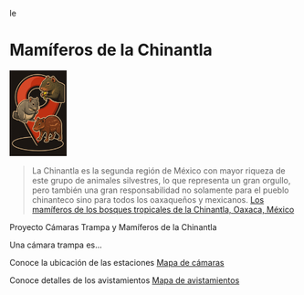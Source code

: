le
# Mamíferos de la Chinantla
<img src="logo_pap.png" alt="drawing" width="100"/>

> La Chinantla es la segunda región de México con mayor riqueza de este grupo de animales silvestres, lo que representa un gran orgullo, pero también una gran responsabilidad no solamente para el pueblo chinanteco sino para todos los oaxaqueños y mexicanos. [Los mamíferos de los bosques tropicales de la Chinantla,
Oaxaca, México](https://www.utm.mx/edi_anteriores/temas83/T83_E06_mamiferos_bosques_chinantla.pdf)

Proyecto Cámaras Trampa y Mamíferos de la Chinantla

Una cámara trampa es...

Conoce la ubicación de las estaciones
<a href="https://eremun.github.io/MamChin/mapa_estaciones.html" target="_blank">Mapa de cámaras</a>

Conoce detalles de los avistamientos
<a href="https://eremun.github.io/MamChin/mapa_avistamientos_detalle.html" target="_blank">Mapa de avistamientos</a>


